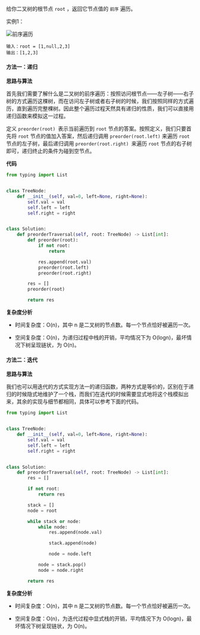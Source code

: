 给你二叉树的根节点 `root` ，返回它节点值的 `前序` 遍历。

实例1：

![前序遍历](https://assets.leetcode.com/uploads/2020/09/15/inorder_1.jpg)

```
输入：root = [1,null,2,3]
输出：[1,2,3]
```

#### 方法一：递归

**思路与算法**

首先我们需要了解什么是二叉树的前序遍历：按照访问根节点——左子树——右子树的方式遍历这棵树，而在访问左子树或者右子树的时候，我们按照同样的方式遍历，直到遍历完整棵树。因此整个遍历过程天然具有递归的性质，我们可以直接用递归函数来模拟这一过程。

定义 `preorder(root) `表示当前遍历到 `root` 节点的答案。按照定义，我们只要首先将 `root` 节点的值加入答案，然后递归调用 `preorder(root.left)` 来遍历 `root` 节点的左子树，最后递归调用 `preorder(root.right) `来遍历 `root` 节点的右子树即可，递归终止的条件为碰到空节点。

**代码**

```python
from typing import List


class TreeNode:
    def __init__(self, val=0, left=None, right=None):
        self.val = val
        self.left = left
        self.right = right


class Solution:
    def preorderTraversal(self, root: TreeNode) -> List[int]:
        def preorder(root):
            if not root:
                return

            res.append(root.val)
            preorder(root.left)
            preorder(root.right)

        res = []
        preorder(root)

        return res

```

**复杂度分析**

* 时间复杂度：O(n)，其中 n 是二叉树的节点数。每一个节点恰好被遍历一次。

* 空间复杂度：O(n)，为递归过程中栈的开销，平均情况下为 O(logn)，最坏情况下树呈现链状，为 O(n)。

#### 方法二：迭代

**思路与算法**

我们也可以用迭代的方式实现方法一的递归函数，两种方式是等价的，区别在于递归的时候隐式地维护了一个栈，而我们在迭代的时候需要显式地将这个栈模拟出来，其余的实现与细节都相同，具体可以参考下面的代码。

```python
from typing import List


class TreeNode:
    def __init__(self, val=0, left=None, right=None):
        self.val = val
        self.left = left
        self.right = right


class Solution:
    def preorderTraversal(self, root: TreeNode) -> List[int]:
        res = []

        if not root:
            return res

        stack = []
        node = root

        while stack or node:
            while node:
                res.append(node.val)

                stack.append(node)

                node = node.left

            node = stack.pop()
            node = node.right

        return res

```

**复杂度分析**

* 时间复杂度：O(n)，其中 n 是二叉树的节点数。每一个节点恰好被遍历一次。

* 空间复杂度：O(n)，为迭代过程中显式栈的开销，平均情况下为 O(logn)，最坏情况下树呈现链状，为 O(n)。
